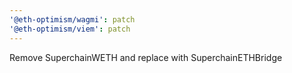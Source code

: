 ```yaml
---
'@eth-optimism/wagmi': patch
'@eth-optimism/viem': patch
---
```


Remove SuperchainWETH and replace with SuperchainETHBridge
